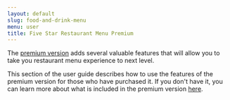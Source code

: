 ```yaml
---
layout: default
slug: food-and-drink-menu
menu: user
title: Five Star Restaurant Menu Premium
---
```

The [premium version](https://www.fivestarplugins.com/plugin/five-star-restaurant-menu/) adds several valuable features that will allow you to take you restaurant menu experience to next level.

This section of the user guide describes how to use the features of the premium version for those who have purchased it. If you don't have it, you can learn more about what is included in the premium version [here](https://www.fivestarplugins.com/plugin/five-star-restaurant-menu/).
